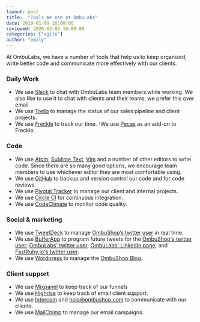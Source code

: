```yaml
---
layout: post
title:  "Tools We Use at OmbuLabs"
date: 2019-01-09 10:00:00
reviewed: 2020-03-05 10:00:00
categories: ["agile"]
author: "emily"
---
```


At OmbuLabs, we have a number of tools that help us to keep organized, write better code and communicate more effectively with our clients.

<!--more-->

### Daily Work
- We use [Slack](https://slack.com) to chat with OmbuLabs team members while working. We also like to use it to chat with clients and their teams, we prefer this over email.
- We use [Trello](http://trello.com) to manage the status of our sales pipeline and client projects.
- We use [Freckle](https://letsfreckle.com/) to track our time.
-We use [Pecas](http://ombulabs.github.io/pecas/) as an add-on to Freckle.

### Code
- We use [Atom](https://atom.io/), [Sublime Text](http://www.sublimetext.com/), [Vim](https://www.vim.org/) and a number of other editors to write code. Since there are so many good options, we encourage team members to use whichever editor they are most comfortable using.
- We use [GitHub](http://www.github.com) to backup and version control our code and for code reviews.
- We use [Pivotal Tracker](https://www.pivotaltracker.com/) to manage our client and internal projects.
- We use [Circle CI](https://circleci.com/) for continuous integration.
- We use [CodeClimate](https://codeclimate.com) to monitor code quality.

### Social & marketing
- We use [TweetDeck](https://about.twitter.com/products/tweetdeck) to manage [OmbuShop’s twitter user](http://twitter.com/ombu_shop) in real time.
- We use [BufferApp](https://bufferapp.com) to program future tweets for the [OmbuShop's twitter user](http://twitter.com/ombu_shop); [OmbuLabs' twitter user](http://twitter.com/ombulabs); [OmbuLabs' LinkedIn page](https://www.linkedin.com/company/ombu-labs); and [FastRuby.io's twitter user](http://twitter.com/fastrubyio).
- We use [Wordpress](http://wordpress.org) to manage the [OmbuShop Blog](https://www.ombushop.com/blog/).

### Client support
- We use [Mixpanel](http://mixpanel.com) to keep track of our funnels
- We use [Highrise](https://highrisehq.com/) to keep track of email client support.
- We use [Intercom](http://www.intercom.io/) and hola@ombushop.com to communicate with our clients.
- We use [MailChimp](http://mailchimp.com/) to manage our email campaigns.

